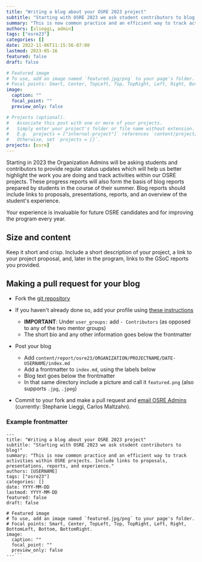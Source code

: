 ```yaml
---
title: "Writing a blog about your OSRE 2023 project"
subtitle: "Starting with OSRE 2023 we ask student contributors to blog!"
summary: "This is now common practice and an efficient way to track activities within OSRE projects. Include links to proposals, presentations, reports, and experience."
authors: [slieggi, admin]
tags: ["osre23"]
categories: []
date: 2022-11-06T11:15:56-07:00
lastmod: 2023-05-16
featured: false
draft: false

# Featured image
# To use, add an image named `featured.jpg/png` to your page's folder.
# Focal points: Smart, Center, TopLeft, Top, TopRight, Left, Right, BottomLeft, Bottom, BottomRight.
image:
  caption: ""
  focal_point: ""
  preview_only: false

# Projects (optional).
#   Associate this post with one or more of your projects.
#   Simply enter your project's folder or file name without extension.
#   E.g. `projects = ["internal-project"]` references `content/project/deep-learning/index.md`.
#   Otherwise, set `projects = []`.
projects: [osre]
---
```


Starting in 2023 the Organization Admins will be asking students and contributors to provide regular status updates which will help us better highlight the work you are doing and track activities within our OSRE projects. These progress reports will also form the basis of blog reports prepared by students in the course of their summer. Blog reports should include links to proposals, presentations, reports, and an overview of the student's experience. 

Your experience is invaluable for future OSRE candidates and for improving the program every year.

## Size and content

Keep it short and crisp. Include a short description of your project, a link to your project proposal, and, later in the program, links to the GSoC reports you provided. 

## Making a pull request for your blog

- Fork the [git repository](https://github.com/carlosmalt/ucsc-ospo)
- If you haven't already done so, add your profile using [these instructions](https://ospo.ucsc.edu/osredocs/formentors/#instructions-for-adding-a-mentor)
  - **IMPORTANT**: Under `user_groups:` add `- Contributors` (as opposed to any of the two mentor groups)
  - The short bio and any other information goes below the frontmatter

- Post your blog
  - Add `content/report/osre23/ORGANIZATION/PROJECTNAME/DATE-USERNAME/index.md`
  - Add a frontmatter to `index.md`, using the labels below
  - Blog text goes below the frontmatter
  - In that same directory include a picture and call it `featured.png` (also supports `.jpg`, `.jpeg`) 
- Commit to your fork and make a pull request and [email OSRE Admins](mailto:ospo-info-group@ucsc.edu/) (currently: Stephanie Lieggi, Carlos Maltzahn).

### Example frontmatter
```
---
title: "Writing a blog about your OSRE 2023 project"
subtitle: "Starting with OSRE 2023 we ask student contributors to blog!"
summary: "This is now common practice and an efficient way to track activities within OSRE projects. Include links to proposals, presentations, reports, and experience."
authors: [USERNAME]
tags: ["osre23"]
categories: []
date: YYYY-MM-DD
lastmod: YYYY-MM-DD
featured: false
draft: false

# Featured image
# To use, add an image named `featured.jpg/png` to your page's folder.
# Focal points: Smart, Center, TopLeft, Top, TopRight, Left, Right, BottomLeft, Bottom, BottomRight.
image:
  caption: ""
  focal_point: ""
  preview_only: false
---```